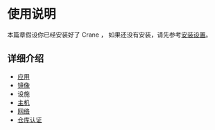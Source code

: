# 使用说明

本篇章假设你已经安装好了 Crane ， 如果还没有安装，请先参考[安装设置](../setup)。

## 详细介绍

* [应用](./stack.md)
* [镜像](./registry.md)
* 设施
 * [主机](./node.md)
 * [网络](./network.md)
 * [仓库认证](./registry-auth.md)

